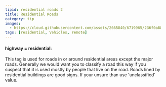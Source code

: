 ```yaml
---
tipid: residential roads 2
title: Residential Roads
category: tip
images:
  - https://cloud.githubusercontent.com/assets/2665840/6719965/236f0a88-cd95-11e4-8e8a-d02e3b04c146.jpg
tags: [residential, Vehicles, remote]
---
```


<h4>highway = residential:</h4>

<p>This tag is used for roads in or around residential areas except the major roads. Generally we would want you to classify a road this way if you suspect that it is used mostly by people that live on the road. Roads lined by residential buildings are good signs. If your unsure than use 'unclassified' value. </p>
